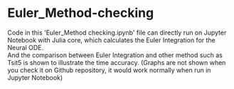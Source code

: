 # Euler_Method-checking  
Code in this 'Euler_Method checking.ipynb' file can directly run on Jupyter Notebook with Julia core, which calculates the Euler Integration for the Neural ODE.  
And the comparison between Euler Integration and other method such as Tsit5 is shown to illustrate the time accuracy. 
(Graphs are not shown when you check it on Github repository, it would work normally when run in Jupyter Notebook)
